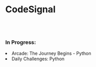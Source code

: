 <h1><b>CodeSignal</b></h1>
<br>
<br>
<h3><b>In Progress:</b></h3>
<list>
  <li>Arcade: The Journey Begins - Python</li>
  <li>Daily Challenges: Python</li>
<list>
